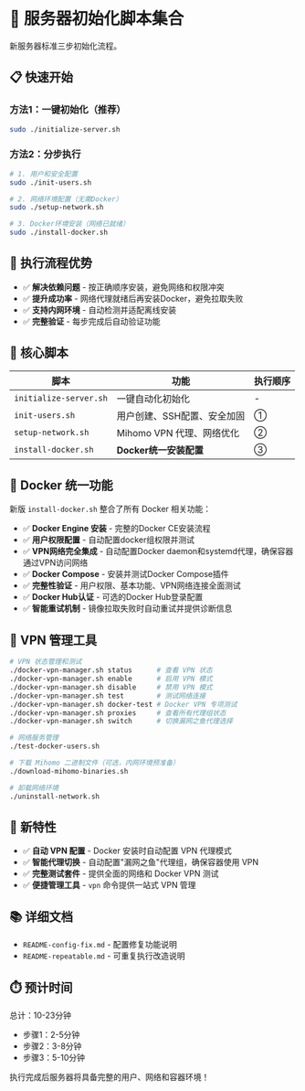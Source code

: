 # 🚀 服务器初始化脚本集合

新服务器标准三步初始化流程。

## 📋 快速开始

### 方法1：一键初始化（推荐）
```bash
sudo ./initialize-server.sh
```

### 方法2：分步执行
```bash
# 1. 用户和安全配置
sudo ./init-users.sh

# 2. 网络环境配置（无需Docker）
sudo ./setup-network.sh  

# 3. Docker环境安装（网络已就绪）
sudo ./install-docker.sh
```

## 🎯 执行流程优势

- ✅ **解决依赖问题** - 按正确顺序安装，避免网络和权限冲突
- ✅ **提升成功率** - 网络代理就绪后再安装Docker，避免拉取失败  
- ✅ **支持内网环境** - 自动检测并适配离线安装
- ✅ **完整验证** - 每步完成后自动验证功能

## 📁 核心脚本

| 脚本 | 功能 | 执行顺序 |
|------|------|----------|
| `initialize-server.sh` | 一键自动化初始化 | - |
| `init-users.sh` | 用户创建、SSH配置、安全加固 | ①  |
| `setup-network.sh` | Mihomo VPN 代理、网络优化 | ② |
| `install-docker.sh` | **Docker统一安装配置** | ③ |

## 🐳 Docker 统一功能

新版 `install-docker.sh` 整合了所有 Docker 相关功能：

- ✅ **Docker Engine 安装** - 完整的Docker CE安装流程
- ✅ **用户权限配置** - 自动配置docker组权限并测试  
- ✅ **VPN网络完全集成** - 自动配置Docker daemon和systemd代理，确保容器通过VPN访问网络
- ✅ **Docker Compose** - 安装并测试Docker Compose插件
- ✅ **完整性验证** - 用户权限、基本功能、VPN网络连接全面测试
- ✅ **Docker Hub认证** - 可选的Docker Hub登录配置
- ✅ **智能重试机制** - 镜像拉取失败时自动重试并提供诊断信息

## 🔧 VPN 管理工具

```bash
# VPN 状态管理和测试
./docker-vpn-manager.sh status      # 查看 VPN 状态  
./docker-vpn-manager.sh enable      # 启用 VPN 模式
./docker-vpn-manager.sh disable     # 禁用 VPN 模式
./docker-vpn-manager.sh test        # 测试网络连接
./docker-vpn-manager.sh docker-test # Docker VPN 专项测试
./docker-vpn-manager.sh proxies     # 查看所有代理组状态
./docker-vpn-manager.sh switch      # 切换漏网之鱼代理选择

# 网络服务管理
./test-docker-users.sh

# 下载 Mihomo 二进制文件（可选，内网环境预准备）
./download-mihomo-binaries.sh

# 卸载网络环境
./uninstall-network.sh
```

## 🎉 新特性

- ✅ **自动 VPN 配置** - Docker 安装时自动配置 VPN 代理模式
- ✅ **智能代理切换** - 自动配置"漏网之鱼"代理组，确保容器使用 VPN
- ✅ **完整测试套件** - 提供全面的网络和 Docker VPN 测试
- ✅ **便捷管理工具** - `vpn` 命令提供一站式 VPN 管理

## 📚 详细文档

- `README-config-fix.md` - 配置修复功能说明
- `README-repeatable.md` - 可重复执行改造说明

## ⏱️ 预计时间

总计：10-23分钟

- 步骤1：2-5分钟
- 步骤2：3-8分钟  
- 步骤3：5-10分钟

执行完成后服务器将具备完整的用户、网络和容器环境！
